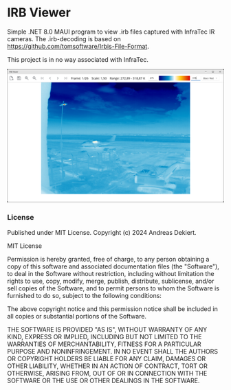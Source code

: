 # IRB Viewer
Simple .NET 8.0 MAUI program to view .irb files captured with InfraTec IR cameras.
The .irb-decoding is based on https://github.com/tomsoftware/Irbis-File-Format.

This project is in no way associated with InfraTec.

![Screenshot](doc/Screenshot.png "Screenshot")

### License
Published under MIT License.
Copyright (c) 2024 Andreas Dekiert. 

MIT License

Permission is hereby granted, free of charge, to any person obtaining a copy
of this software and associated documentation files (the "Software"), to deal
in the Software without restriction, including without limitation the rights
to use, copy, modify, merge, publish, distribute, sublicense, and/or sell
copies of the Software, and to permit persons to whom the Software is
furnished to do so, subject to the following conditions:

The above copyright notice and this permission notice shall be included in all
copies or substantial portions of the Software.

THE SOFTWARE IS PROVIDED "AS IS", WITHOUT WARRANTY OF ANY KIND, EXPRESS OR
IMPLIED, INCLUDING BUT NOT LIMITED TO THE WARRANTIES OF MERCHANTABILITY,
FITNESS FOR A PARTICULAR PURPOSE AND NONINFRINGEMENT. IN NO EVENT SHALL THE
AUTHORS OR COPYRIGHT HOLDERS BE LIABLE FOR ANY CLAIM, DAMAGES OR OTHER
LIABILITY, WHETHER IN AN ACTION OF CONTRACT, TORT OR OTHERWISE, ARISING FROM,
OUT OF OR IN CONNECTION WITH THE SOFTWARE OR THE USE OR OTHER DEALINGS IN THE
SOFTWARE.
